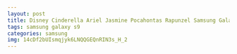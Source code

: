 ```yaml
---
layout: post
title: Disney Cinderella Ariel Jasmine Pocahontas Rapunzel Samsung Galaxy S9 Case
tags: samsung galaxy s9
categories: samsung
img: 14cDf2bUIsmqjyk6LNQQGEQnRIN3s_H_2
---
```

